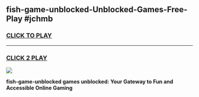 
## fish-game-unblocked-Unblocked-Games-Free-Play #jchmb
<h3>
<a href="https://us.freeplayer.one?title=fish-game-unblocked&ref=9M">CLICK TO PLAY</a></h3>
<hr>

<h3>
<a href="https://us.freeplayer.one?title=fish-game-unblocked&ref=9M">CLICK 2 PLAY</a>
  
</h3>

<a href="https://us.freeplayer.one?title=fish-game-unblocked&ref=9M"><img src="https://clearcache.store/games.png"></a>


**fish-game-unblocked games unblocked: Your Gateway to Fun and Accessible Online Gaming**

